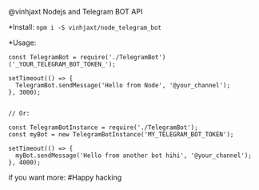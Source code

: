 @vinhjaxt Nodejs and Telegram BOT API

*Install:  `npm i -S vinhjaxt/node_telegram_bot`

*Usage:
```
const TelegramBot = require('./TelegramBot')('_YOUR_TELEGRAM_BOT_TOKEN_');

setTimeout(() => {
  TelegramBot.sendMessage('Hello from Node', '@your_channel');
}, 3000);


// Or:

const TelegramBotInstance = require('./TelegramBot');
const myBot = new TelegramBotInstance('MY_TELEGRAM_BOT_TOKEN');

setTimeout(() => {
  myBot.sendMessage('Hello from another bot hihi', '@your_channel');
}, 4000);

```

if you want more:
#Happy hacking
